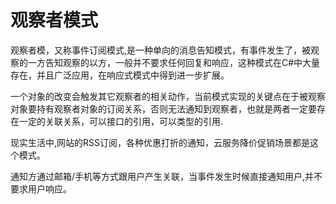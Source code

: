 # 观察者模式

观察者模，又称事件订阅模式,是一种单向的消息告知模式，有事件发生了，被观察的一方告知观察的以方，一般并不要求任何回复和响应，这种模式在C#中大量存在，并且广泛应用，在响应式模式中得到进一步扩展。


一个对象的改变会触发其它观察者的相关动作，当前模式实现的关键点在于被观察对象要持有观察者对象的订阅关系，否则无法通知到观察者，也就是两者一定要存在一定的关联关系，可以接口的引用，可以类型的引用.

现实生活中,网站的RSS订阅，各种优惠打折的通知，云服务降价促销场景都是这个模式。

通知方通过邮箱/手机等方式跟用户产生关联，当事件发生时候直接通知用户,并不要求用户响应。
